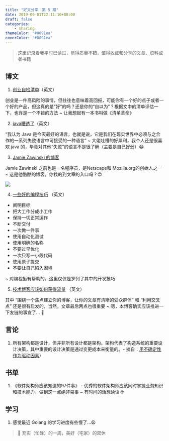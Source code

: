 ```yaml
---
title: "好文分享：第 5 期"
date: 2019-09-01T22:11:10+08:00
draft: false
categories:
    - sharing
themeColor: "#0091ea"
coverColor: "#0091ea"
---
```


<info>

> 这里记录着我平时已读过，觉得质量不错，值得收藏和分享的文章、资料或者书籍

</info>

## 博文

1. [创业自检清单](https://www.defmacro.org/2019/03/26/startup-checklist.html "创业自检列表")（英文）

创业是一件高风险的事情，但往往也意味着高回报，可能你有一个好的点子或者一个好的产品，但这真的是“好”的吗？还是你的“自以为”？根据文中的清单评估一下，也许是一个不错的方法 ~ 让我想起有一本书叫做《清单革命》

2. [java糟透了](https://www.jwz.org/doc/java.html "java糟透了")（英文）

“我认为 Java 是今天最好的语言，也就是说，它是我们在现实世界中必须与之合作的一系列失败语言中可接受的一种语言” ~ 大佬吐槽的好犀利，我个人还是很喜欢 java 的，毕竟对其他“失败”的语言不是很了解（主要是自己好弱）😂

3. [Jamie Zawinski 的博客](https://www.jwz.org/ "Jamie Zawinski 的博客")

Jamie Zawinski 之前也是一名程序员，是Netscape和 Mozilla.org的创始人之一 ~ 这是他酷酷的博客，你找的到文章的入口吗？😍

![](https://static.acme.top/wp-content/uploads/2019/09/paste-81f7dbcc15b4656b515f71bd82f2d8a8-1.png?w=700&h=660)

4. [一些好的编程技巧](https://www.codewithjason.com/best-programming-tips/ "一些好的编程技巧") （英文）

- 阐明目标
- 把大工作分成小工作
- 保持一切正常运作
- 不断交付
- 一次做一件事
- 使用自动化测试
- 使用明确的名称
- 不要过早优化
- 一次只写一小段代码
- 使用原子提交
- 不要让自己陷入困境

~ 对编程挺有帮助的，这里仅仅是罗列了其中的开发技巧

5. [技术博客应该如何获得流量](https://www.codewithjason.com/get-traffic-technical-blog/ "技术博客应该如何获得流量") （英文）

其中 “围绕一个焦点建立你的博客，让你的文章有清晰的受众群体” 和 “利用交叉点” 还是很有启发的，当然，文章最后两点也很重要 ~ 嗯，本博客确实应该推进一下友链的事宜了... 🤔



## 言论

1. 所有架构都是设计，但并非所有设计都是架构。架构代表了构造系统的重要设计决策，其中重要的设计决策是通过变更成本来衡量的。- 摘自：[用不确定性作为驱动因素](https://www.artima.com/weblogs/viewpost.jsp?thread=351308 "用不确定性作为驱动因素")）


## 书单

1. 《软件架构师应该知道的97件事》 - 优秀的软件架构师应该同时掌握业务知识和技术能力，做到这一点绝非易事 ~ 有时间的话想读读 🤓

## 学习

1. 感觉最近 Golang 的学习进度有些慢了...😩


> 💖 充实（忙碌）的一周，美好（宅家）的双休
